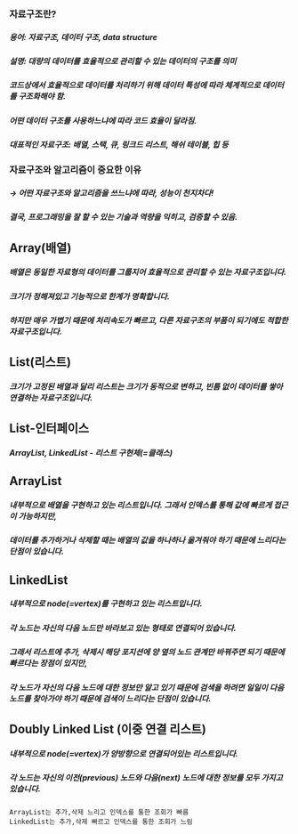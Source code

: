 ### 자료구조란?
##### 용어: 자료구조, 데이터 구조, data structure
##### 설명: 대량의 데이터를 효율적으로 관리할 수 있는 데이터의 구조를 의미
##### 코드상에서 효율적으로 데이터를 처리하기 위해 데이터 특성에 따라 체계적으로 데이터를 구조화해야 함.
##### 어떤 데이터 구조를 사용하느냐에 따라 코드 효율이 달라짐.
##### 대표적인 자료구조: 배열, 스택, 큐, 링크드 리스트, 해쉬 테이블, 힙 등   
   
### 자료구조와 알고리즘이 중요한 이유
##### → 어떤 자료구조와 알고리즘을 쓰느냐에 따라, 성능이 천지차다!
##### 결국, 프로그래밍을 잘 할 수 있는 기술과 역량을 익히고, 검증할 수 있음.

## Array(배열)

##### 배열은 동일한 자료형의 데이터를 그룹지어 효율적으로 관리할 수 있는 자료구조입니다.   
##### 크기가 정해져있고 기능적으로 한계가 명확합니다.   
##### 하지만 매우 가볍기 때문에 처리속도가 빠르고, 다른 자료구조의 부품이 되기에도 적합한 자료구조입니다.   
      
## List(리스트)   
 
##### 크기가 고정된 배열과 달리 리스트는 크기가 동적으로 변하고, 빈틈 없이 데이터를 쌓아 연결하는 자료구조입니다.
   
## List-인터페이스   
##### ArrayList, LinkedList - 리스트 구현체(=클래스)
   
## ArrayList   
##### 내부적으로 배열을 구현하고 있는 리스트입니다. 그래서 인덱스를 통해 값에 빠르게 접근이 가능하지만,   
##### 데이터를 추가하거나 삭제할 때는 배열의 값을 하나하나 옮겨줘야 하기 때문에 느리다는 단점이 있습니다.
   
## LinkedList   
##### 내부적으로 node(=vertex)를 구현하고 있는 리스트입니다.   
##### 각 노드는 자신의 다음 노드만 바라보고 있는 형태로 연결되어 있습니다.   
##### 그래서 리스트에 추가, 삭제시 해당 포지션에 양 옆의 노드 관계만 바꿔주면 되기 때문에 빠르다는 장점이 있지만,   
##### 각 노드가 자신의 다음 노드에 대한 정보만 알고 있기 때문에 검색을 하려면 일일이 다음 노드를 찾아가야 하기 때문에 검색이 느리다는 단점이 있습니다.
   
## Doubly Linked List (이중 연결 리스트)   
##### 내부적으로 node(=vertex)가 양방향으로 연결되어있는 리스트입니다.   
##### 각 노드는 자신의 이전(previous) 노드와 다음(next) 노드에 대한 정보를 모두 가지고 있습니다.   

```
ArrayList는 추가,삭제 느리고 인덱스를 통한 조회가 빠름   
LinkedList는 추가,삭제 빠르고 인덱스를 통한 조회가 느림
```
